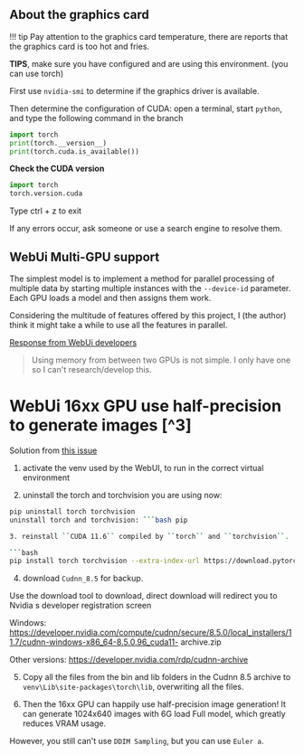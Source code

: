 ## About the graphics card

!!! tip
    Pay attention to the graphics card temperature, there are reports that the graphics card is too hot and fries.

**TIPS**, make sure you have configured and are using this environment. (you can use torch)

First use `nvidia-smi` to determine if the graphics driver is available.

Then determine the configuration of CUDA: open a terminal, start `python`, and type the following command in the branch

```python
import torch
print(torch.__version__)
print(torch.cuda.is_available())
```

**Check the CUDA version**

```python
import torch
torch.version.cuda
```

Type ctrl + z to exit

If any errors occur, ask someone or use a search engine to resolve them.

## WebUi Multi-GPU support

The simplest model is to implement a method for parallel processing of multiple data by starting multiple instances with the `--device-id` parameter. Each GPU loads a model and then assigns them work.

Considering the multitude of features offered by this project, I (the author) think it might take a while to use all the features in parallel.

[Response from WebUi developers](https://github.com/AUTOMATIC1111/stable-diffusion-webui/issues/156#issuecomment-1241218733)

>Using memory from between two GPUs is not simple. I only have one so I can't research/develop this.

# WebUi 16xx GPU use half-precision to generate images [^3]

Solution from [this issue](https://github.com/AUTOMATIC1111/stable-diffusion-webui/issues/28#issuecomment-1241448049)

1. activate the venv used by the WebUI, to run in the correct virtual environment

2. uninstall the torch and torchvision you are using now:

```bash
pip uninstall torch torchvision
uninstall torch and torchvision: ```bash pip

3. reinstall ``CUDA 11.6`` compiled by ``torch`` and ``torchvision``.

```bash
pip install torch torchvision --extra-index-url https://download.pytorch.org/whl/cu116
```

4. download `Cudnn_8.5` for backup.

Use the download tool to download, direct download will redirect you to Nvidia s developer registration screen

Windows: https://developer.nvidia.com/compute/cudnn/secure/8.5.0/local_installers/11.7/cudnn-windows-x86_64-8.5.0.96_cuda11- archive.zip

Other versions: https://developer.nvidia.com/rdp/cudnn-archive

5. Copy all the files from the bin and lib folders in the Cudnn 8.5 archive to `venv\Lib\site-packages\torch\lib`, overwriting all the files.

6. Then the 16xx GPU can happily use half-precision image generation! It can generate 1024x640 images with 6G load Full model, which greatly reduces VRAM usage.

However, you still can't use `DDIM Sampling`, but you can use `Euler a`.
